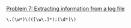 [Problem 7: Extracting information from a log file](http://regexone.com/problem/extracting_log_data)
```
\.(\w*)\(([\w\.]*):(\d*)\)
```
